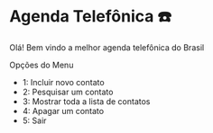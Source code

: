 # Agenda Telefônica :telephone:

Olá! Bem vindo a melhor agenda telefônica do Brasil

Opções do Menu

- 1: Incluir novo contato
- 2: Pesquisar um contato 
- 3: Mostrar toda a lista de contatos 
- 4: Apagar um contato 
- 5: Sair 

